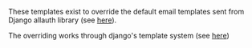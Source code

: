 These templates exist to override the default email templates sent from Django allauth library (see [here](https://github.com/pennersr/django-allauth/blob/e23f6dae5a30d2159b4327254e46e08dab2b8994/docs/advanced.rst)).

The overriding works through django's template system (see [here](https://docs.djangoproject.com/en/3.1/howto/overriding-templates/#overriding-templates))
